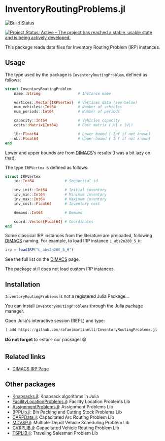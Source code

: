# InventoryRoutingProblems.jl

<!-- [![Stable](https://img.shields.io/badge/docs-stable-blue.svg)](https://rafaelmartinelli.github.io/InventoryRoutingProblems.jl/stable)
[![Dev](https://img.shields.io/badge/docs-dev-blue.svg)](https://rafaelmartinelli.github.io/InventoryRoutingProblems.jl/dev) -->
[![Build Status](https://github.com/rafaelmartinelli/InventoryRoutingProblems.jl/workflows/CI/badge.svg)](https://github.com/rafaelmartinelli/InventoryRoutingProblems.jl/actions)
<!-- [![Coverage](https://codecov.io/gh/rafaelmartinelli/InventoryRoutingProblems.jl/branch/main/graph/badge.svg)](https://codecov.io/gh/rafaelmartinelli/InventoryRoutingProblems.jl) -->
[![Project Status: Active – The project has reached a stable, usable state and is being actively developed.](https://www.repostatus.org/badges/latest/active.svg)](https://www.repostatus.org/#active)

This package reads data files for Inventory Routing Problem (IRP) instances.

## Usage

The type used by the package is `InventoryRoutingProblem`, defined as follows:

```julia
struct InventoryRoutingProblem
    name::String                 # Instance name

    vertices::Vector{IRPVertex}  # Vertices data (see below)
    num_vehicles::Int64          # Number of vehicles
    num_periods::Int64           # Number of periods

    capacity::Int64              # Vehicles capacity
    costs::Matrix{Int64}         # Cost matrix (|V| x |V|)

    lb::Float64                  # Lower bound (-Inf if not known)
    ub::Float64                  # Upper bound ( Inf if not known)
end
```

Lower and upper bounds are from [DIMACS](http://dimacs.rutgers.edu/programs/challenge/vrp/irp/)'s results (I was a bit lazy on that).

The type `IRPVertex` is defined as follows:

```julia
struct IRPVertex
    id::Int64              # Sequential id

    inv_init::Int64        # Initial inventory
    inv_min::Int64         # Minimum inventory
    inv_max::Int64         # Maximum inventory
    inv_cost::Float64      # Inventory cost

    demand::Int64          # Demand

    coord::Vector{Float64} # Coordinates
end
```

Some classical IRP instances from the literature are preloaded, following [DIMACS](http://dimacs.rutgers.edu/programs/challenge/vrp/irp/) naming. For example, to load IRP instance `L_abs2n200_5_H`:

```julia
irp = loadIRP("L_abs2n200_5_H")
```

See the full list on the [DIMACS](http://dimacs.rutgers.edu/programs/challenge/vrp/irp/) page.

The package still does not load custom IRP instances.

## Installation

`InventoryRoutingProblems` is _not_ a registered Julia Package...

You can install `InventoryRoutingProblems` through the Julia package manager.

Open Julia's interactive session (REPL) and type:

```julia
] add https://github.com/rafaelmartinelli/InventoryRoutingProblems.jl
```

__Do not forget__ to :star:star:star: our package! :grin:

## Related links

- [DIMACS IRP Page](http://dimacs.rutgers.edu/programs/challenge/vrp/irp/)

## Other packages

- [Knapsacks.jl](https://github.com/rafaelmartinelli/Knapsacks.jl): Knapsack algorithms in Julia
- [FacilityLocationProblems.jl](https://github.com/rafaelmartinelli/FacilityLocationProblems.jl): Facility Location Problems Lib
- [AssignmentProblems.jl](https://github.com/rafaelmartinelli/AssignmentProblems.jl): Assignment Problems Lib
- [BPPLib.jl](https://github.com/rafaelmartinelli/BPPLib.jl): Bin Packing and Cutting Stock Problems Lib
- [CARPData.jl](https://github.com/rafaelmartinelli/CARPData.jl): Capacitated Arc Routing Problem Lib
- [MDVSP.jl](https://github.com/rafaelmartinelli/MDVSP.jl): Multiple-Depot Vehicle Scheduling Problem Lib
- [CVRPLIB.jl](https://github.com/chkwon/CVRPLIB.jl): Capacitated Vehicle Routing Problem Lib
- [TSPLIB.jl](https://github.com/matago/TSPLIB.jl): Traveling Salesman Problem Lib
